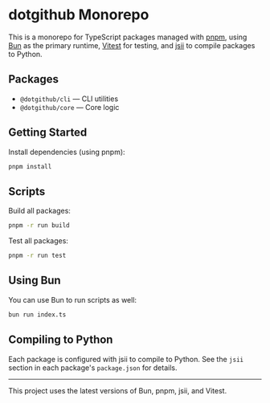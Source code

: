 
# dotgithub Monorepo

This is a monorepo for TypeScript packages managed with [pnpm](https://pnpm.io/), using [Bun](https://bun.sh) as the primary runtime, [Vitest](https://vitest.dev/) for testing, and [jsii](https://github.com/aws/jsii) to compile packages to Python.

## Packages

- `@dotgithub/cli` — CLI utilities
- `@dotgithub/core` — Core logic

## Getting Started

Install dependencies (using pnpm):

```bash
pnpm install
```

## Scripts

Build all packages:

```bash
pnpm -r run build
```

Test all packages:

```bash
pnpm -r run test
```

## Using Bun

You can use Bun to run scripts as well:

```bash
bun run index.ts
```

## Compiling to Python

Each package is configured with jsii to compile to Python. See the `jsii` section in each package's `package.json` for details.

---
This project uses the latest versions of Bun, pnpm, jsii, and Vitest.
